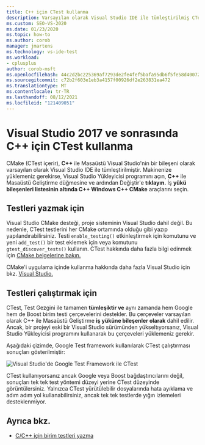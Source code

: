```yaml
---
title: C++ için CTest kullanma
description: Varsayılan olarak Visual Studio IDE ile tümleştirilmiş CTest ile test oluşturma ve çalıştırma hakkında bilgi alın.
ms.custom: SEO-VS-2020
ms.date: 01/23/2020
ms.topic: how-to
ms.author: corob
manager: jmartens
ms.technology: vs-ide-test
ms.workload:
- cplusplus
author: corob-msft
ms.openlocfilehash: 44c2d2bc225369af7293de2fe4fef5bafa95db6f5fe58d400727119065df35fe
ms.sourcegitcommit: c72b2f603e1eb3a4157f00926df2e263831ea472
ms.translationtype: MT
ms.contentlocale: tr-TR
ms.lasthandoff: 08/12/2021
ms.locfileid: "121409051"
---
```

# <a name="how-to-use-ctest-for-c-in-visual-studio-2017-and-later"></a>Visual Studio 2017 ve sonrasında C++ için CTest kullanma

CMake (CTest içerir), **C++** ile Masaüstü Visual Studio'nin bir bileşeni olarak varsayılan olarak Visual Studio IDE ile tümleştirilmiştir. Makinenize yüklemeniz gerekirse, Visual Studio Yükleyicisi programını açın, **C++** ile Masaüstü Geliştirme düğmesine ve ardından Değiştir'e **tıklayın.** İş **yükü bileşenleri listesinin altında C++ Windows C++ CMake** araçlarını seçin.

## <a name="to-write-tests"></a>Testleri yazmak için

Visual Studio CMake desteği, proje sisteminin Visual Studio dahil değil. Bu nedenle, CTest testlerini her CMake ortamında olduğu gibi yazıp yapılandırabilirsiniz. Testi `enable_testing()` etkinleştirmek için komutunu ve yeni `add_test()` bir test eklemek için veya komutunu `gtest_discover_tests()` kullanın. CTest hakkında daha fazla bilgi edinmek için [CMake belgelerine bakın.](https://gitlab.kitware.com/cmake/community/wikis/doc/ctest/Testing-With-CTest) 

CMake'i uygulama içinde kullanma hakkında daha fazla Visual Studio için bkz. [Visual Studio.](/cpp/build/cmake-projects-in-visual-studio)

## <a name="to-run-tests"></a>Testleri çalıştırmak için

CTest, Test Gezgini ile tamamen **tümleşiktir ve** aynı zamanda hem Google hem de Boost birim testi çerçevelerini destekler. Bu çerçeveler varsayılan olarak C++ ile Masaüstü Geliştirme **iş yüküne bileşenler olarak** dahil edilir. Ancak, bir projeyi eski bir Visual Studio sürümünden yükseltıyorsanız, Visual Studio Yükleyicisi programını kullanarak bu çerçeveleri yüklemeniz gerekir.

Aşağıdaki çizimde, Google Test framework kullanılarak CTest çalıştırması sonuçları gösterilmiştir:

![Visual Studio'de Google Test Framework ile CTest](media/ctest-test-explorer.png)

CTest kullanıyorsanız ancak Google veya Boost bağdaştırıcılarını değil, sonuçları tek tek test yöntemi düzeyi yerine CTest düzeyinde görüntülersiniz. Yalnızca CTest yürütülebilir dosyalarında hata ayıklama ve adım adım yol kullanabilirsiniz, ancak tek tek testlerde yığın izlemeleri desteklenmiyor.

## <a name="see-also"></a>Ayrıca bkz.

- [C/C++ için birim testleri yazma](writing-unit-tests-for-c-cpp.md)
